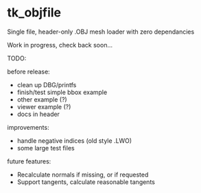 # tk_objfile
Single file, header-only .OBJ mesh loader with zero dependancies

Work in progress, check back soon...

TODO:

before release:
- clean up DBG/printfs
- finish/test simple bbox example
- other example (?)
- viewer example (?)
- docs in header

improvements:
- handle negative indices (old style .LWO) 
- some large test files

future features:
- Recalculate normals if missing, or if requested
- Support tangents, calculate reasonable tangents
